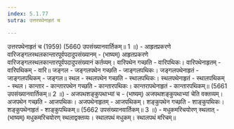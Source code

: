 ```yaml
---
index: 5.1.77
sutra: उत्तरपथेनाहृतं च

---
```

उत्तरपथेनाहृतं च (1959) (5660 उपसंख्यानवार्तिकम्॥ 1 ॥) - आहृतप्रकरणे वारिजङ्गलस्थलकान्तारपूर्वपदादुपसंख्यानम् - (भाष्यम्) आहृतप्रकरणे वारिजङ्गलस्थलकान्तारपूर्वपदादुपसंख्यानं कर्तव्यम्। वारिपथेन गच्छति - वारिपथिकः। वारिपथेनाहृतम् - वारिपथिकम् - वारि॥ जङ्गल - जङ्गलपथेन गच्छति - जाङ्गलपथिकः। जङ्गलपथेनाहृतं - जाङ्गलपथिकम् - जङ्गल॥ स्थल - स्थलपथेन गच्छति - स्थालपथिकः। स्थलपथेनाहृतं - स्थालपथिकम् - स्थल। कान्तार - कान्तारपथेन गच्छति - कान्तारपथिकः। कान्तरापथेनाहृतं - कान्तारपथिकम्॥ (5661 उपसंख्यानवार्तिकम्॥ 2 ॥) - अजपथशङ्कुपथाभ्यां च - (भाष्यम्) अजपथशङ्कुपथाभ्यां चेति वक्तव्यम्। अजपथेन गच्छति - आजपथिकः। अजपथेनाहृतम् - आजपथिकम्। शङ्कुपथेन गच्छति - शाङ्कुपथिकः। शङ्कुपथेनाहृतं - शाङ्कुपथिकम्॥ (5662 उपसंख्यानवार्तिकम्॥ 3 ॥) - मधुकमरिचयोरण् स्थलात् - (भाष्यम्) मधुकमरिचयोरण् स्थलाद्वक्तव्यः। स्थालपथं मधुकम्। स्थालपथं मरिचम्॥